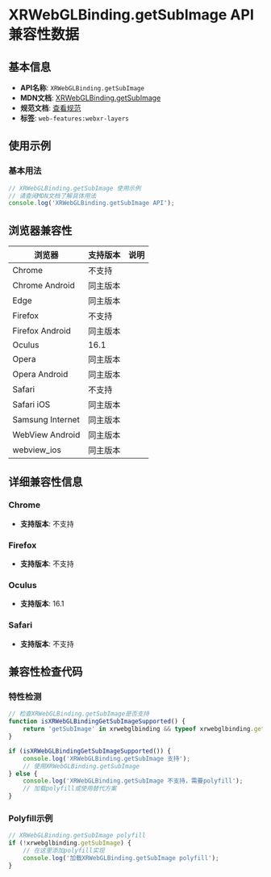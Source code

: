 # XRWebGLBinding.getSubImage API 兼容性数据

## 基本信息

- **API名称**: `XRWebGLBinding.getSubImage`
- **MDN文档**: [XRWebGLBinding.getSubImage](https://developer.mozilla.org/docs/Web/API/XRWebGLBinding/getSubImage)
- **规范文档**: [查看规范](https://immersive-web.github.io/layers/#dom-xrwebglbinding-getsubimage)
- **标签**: `web-features:webxr-layers`

## 使用示例

### 基本用法

```javascript
// XRWebGLBinding.getSubImage 使用示例
// 请查阅MDN文档了解具体用法
console.log('XRWebGLBinding.getSubImage API');
```

## 浏览器兼容性

| 浏览器 | 支持版本 | 说明 |
|--------|----------|------|
| Chrome | 不支持 |  |
| Chrome Android | 同主版本 |  |
| Edge | 同主版本 |  |
| Firefox | 不支持 |  |
| Firefox Android | 同主版本 |  |
| Oculus | 16.1 |  |
| Opera | 同主版本 |  |
| Opera Android | 同主版本 |  |
| Safari | 不支持 |  |
| Safari iOS | 同主版本 |  |
| Samsung Internet | 同主版本 |  |
| WebView Android | 同主版本 |  |
| webview_ios | 同主版本 |  |

## 详细兼容性信息

### Chrome

- **支持版本**: 不支持

### Firefox

- **支持版本**: 不支持

### Oculus

- **支持版本**: 16.1

### Safari

- **支持版本**: 不支持

## 兼容性检查代码

### 特性检测

```javascript
// 检查XRWebGLBinding.getSubImage是否支持
function isXRWebGLBindingGetSubImageSupported() {
    return 'getSubImage' in xrwebglbinding && typeof xrwebglbinding.getSubImage === 'function';
}

if (isXRWebGLBindingGetSubImageSupported()) {
    console.log('XRWebGLBinding.getSubImage 支持');
    // 使用XRWebGLBinding.getSubImage
} else {
    console.log('XRWebGLBinding.getSubImage 不支持，需要polyfill');
    // 加载polyfill或使用替代方案
}
```

### Polyfill示例

```javascript
// XRWebGLBinding.getSubImage polyfill
if (!xrwebglbinding.getSubImage) {
    // 在这里添加polyfill实现
    console.log('加载XRWebGLBinding.getSubImage polyfill');
}
```


